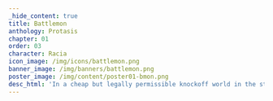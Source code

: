 ```yaml
---
_hide_content: true
title: Battlemon
anthology: Protasis
chapter: 01
order: 03
character: Racia
icon_image: /img/icons/battlemon.png
banner_image: /img/banners/battlemon.png
poster_image: /img/content/poster01-bmon.png
desc_html: 'In a cheap but legally permissible knockoff world in the style of <em>Pokemon</em> or <em>Monster Rancher</em> we peek into the shared lives of a young woman (Racia) and her Battlemon partner (Bunners) as they navigate the expectations society has of them and they have of each other. 26 pages.'
---
```

